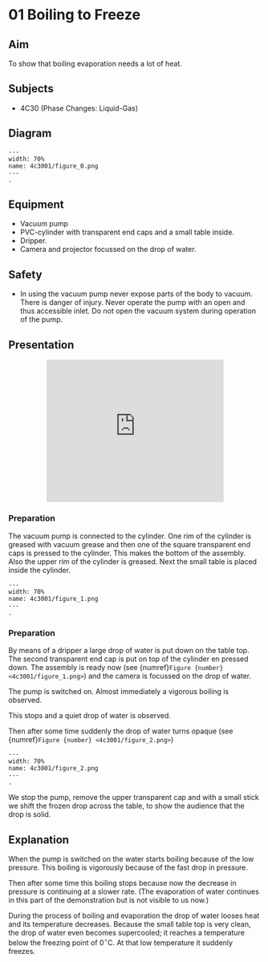 # 01 Boiling to Freeze 
    
  
## Aim   
 To show that boiling evaporation needs a lot of heat.   
  
## Subjects   
* 4C30 (Phase Changes: Liquid-Gas)   

## Diagram
    
```{figure} figures/figure_0.png  
---  
width: 70%  
name: 4c3001/figure_0.png  
---  
. 
```

## Equipment   
 *  Vacuum pump 
 *  PVC-cylinder with transparent end caps and a small table inside. 
 *  Dripper. 
 *  Camera and projector focussed on the drop of water.   
  
## Safety   
 
 *  In using the vacuum pump never expose parts of the body to vacuum. There is danger of injury. Never operate the pump with an open and thus accessible inlet. Do not open the vacuum system during operation of the pump.
      
  
## Presentation

<div style="display: flex; justify-content: center;">
    <div style="position: relative; width: 70%; height: 0; padding-bottom: 56.25%;">
        <iframe
            src="https://www.youtube.com/embed/UqNgZtQOqxc?si=BYJG3-xoJcGA5RsS"
            style="position: absolute; top: 0; left: 0; width: 100%; height: 100%;"
            frameborder="0"
            allow="accelerometer; autoplay; clipboard-write; encrypted-media; gyroscope; picture-in-picture"
            allowfullscreen
        ></iframe>
    </div>
</div>

### Preparation
The vacuum pump is connected to the cylinder. One rim of the cylinder is greased with vacuum grease and then one of the square transparent end caps is pressed to the cylinder. This makes the bottom of the assembly. Also the upper rim of the cylinder is greased. Next the small table is placed inside the cylinder.   

```{figure} figures/figure_1.png  
---  
width: 70%  
name: 4c3001/figure_1.png  
---  
. 
```
### Preparation
By means of a dripper a large drop of water is put down on the table top. The second transparent end cap is put on top of the cylinder en pressed down. The assembly is ready now (see {numref}`Figure {number} <4c3001/figure_1.png>`) and the camera is focussed on the drop of water.

The pump is switched on. Almost immediately a vigorous boiling is observed.

This stops and a quiet drop of water is observed.

Then after some time suddenly the drop of water turns opaque (see {numref}`Figure {number} <4c3001/figure_2.png>`)

```{figure} figures/figure_2.png  
---  
width: 70%  
name: 4c3001/figure_2.png  
---  
. 
```

We stop the pump, remove the upper transparent cap and with a small stick we shift the frozen drop across the table, to show the audience that the drop is solid.     
  
## Explanation   
When the pump is switched on the water starts boiling because of the low pressure. This boiling is vigorously because of the fast drop in pressure.

Then after some time this boiling stops because now the decrease in pressure is continuing at a slower rate. (The evaporation of water continues in this part of the demonstration but is not visible to us now.)

During the process of boiling and evaporation the drop of water looses heat and its temperature decreases. Because the small table top is very clean, the drop of water even becomes supercooled; it reaches a temperature below the freezing point of $0^{\circ} \mathrm{C}$. At that low temperature it suddenly freezes.  
